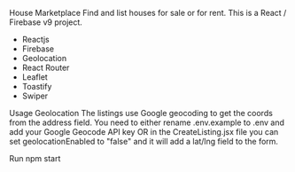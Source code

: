 House Marketplace
Find and list houses for sale or for rent. This is a React / Firebase v9 project.

- Reactjs
- Firebase
- Geolocation
- React Router
- Leaflet
- Toastify
- Swiper

Usage
Geolocation
The listings use Google geocoding to get the coords from the address field. You need to either rename .env.example to .env and add your Google Geocode API key OR in the CreateListing.jsx file you can set geolocationEnabled to "false" and it will add a lat/lng field to the form.

Run
npm start
